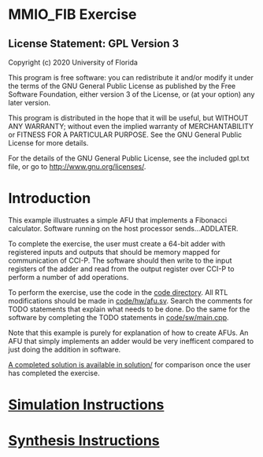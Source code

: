 # MMIO_FIB Exercise

License Statement:  GPL Version 3
---------------------------------
Copyright (c) 2020 University of Florida

This program is free software: you can redistribute it and/or modify
it under the terms of the GNU General Public License as published by
the Free Software Foundation, either version 3 of the License, or
(at your option) any later version.

This program is distributed in the hope that it will be useful,
but WITHOUT ANY WARRANTY; without even the implied warranty of
MERCHANTABILITY or FITNESS FOR A PARTICULAR PURPOSE.  See the
GNU General Public License for more details.

For the details of the GNU General Public License, see the included
gpl.txt file, or go to http://www.gnu.org/licenses/.

# Introduction

This example illustruates a simple AFU that implements a Fibonacci calculator. 
Software running on the host processor sends...ADDLATER.

To complete the exercise, the user must create a 64-bit adder with registered
inputs and outputs that should be memory mapped for communication of CCI-P.
The software should then write to the input registers of the adder and read from
the output register over CCI-P to perform a number of add operations.

To perform the exercise, use the code in the [code directory](code/). All RTL
modifications should be made in [code/hw/afu.sv](code/hw/afu.sv). Search the comments for TODO
statements that explain what needs to be done. Do the same for the software
by completing the TODO statements in [code/sw/main.cpp](code/sw/main.cpp).

Note that this example is purely for explanation of how to create AFUs. An 
AFU that simply implements an adder would be very inefficent compared to just
doing the addition in software.

[A completed solution is available in solution/](solution/) for comparison once the user has
completed the exercise.

# [Simulation Instructions](https://github.com/ARC-Lab-UF/intel-training-modules/blob/master/RTL/#simulation-instructions)
# [Synthesis Instructions](https://github.com/ARC-Lab-UF/intel-training-modules/tree/master/RTL#synthesis-instructions)

